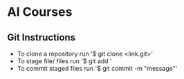 # AI Courses

## Git Instructions
* To clone a repository run '$ git clone <link.git>' 
* To stage file/ files run '$ git add <files>'
* To commit staged files run '$ git commit -m "message"'
